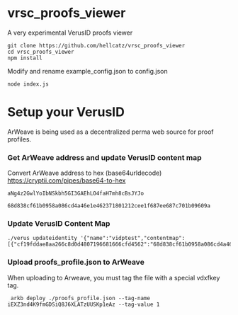 # vrsc_proofs_viewer
A very experimental VerusID proofs viewer

    git clone https://github.com/hellcatz/vrsc_proofs_viewer
    cd vrsc_proofs_viewer
    npm install

Modify and rename example_config.json to config.json

    node index.js

# Setup your VerusID
ArWeave is being used as a decentralized perma web source for proof profiles.

### Get ArWeave address and update VerusID content map

  Convert ArWeave address to hex (base64urldecode)
    https://cryptii.com/pipes/base64-to-hex
  
    aNg4z2GwlYoIbNSkbh5GI3GAEhLO4faH7mh8cBsJYJo
  
    68d838cf61b0958a086cd4a46e1e462371801212cee1f687ee687c701b09609a
    
### Update VerusID Content Map

    ./verus updateidentity '{"name":"vidptest","contentmap":[{"cf19fddae8aa266c8d0d4807196681666cfd4562":"68d838cf61b0958a086cd4a46e1e462371801212cee1f687ee687c701b09609a"}]}'

### Upload proofs_profile.json to ArWeave
When uploading to Arweave, you must tag the file with a special vdxfkey tag.

     arkb deploy ./proofs_profile.json --tag-name iEXZ3nd4K9fmGDSiQ8J6XLATzUUSKp1eAz --tag-value 1

